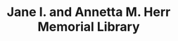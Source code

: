 ---
layout: repo
title: "Jane I. and Annetta M. Herr Memorial Library"
id: 14515
permalink: repos/14515/
---